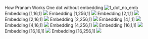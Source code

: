 How Pranam Works
One dot without embedding
![1_dot_no_emb](https://github.com/SKorablyov/MaxProblem/tree/master/Visualization/3.gif)
Embedding [1,16,1]
![](https://github.com/SKorablyov/MaxProblem/tree/master/Visualization/4.gif)
Embedding [1,256,1]
 ![](https://github.com/SKorablyov/MaxProblem/tree/master/Visualization/5.gif)
Embedding [2,1,1]
  ![](https://github.com/SKorablyov/MaxProblem/tree/master/Visualization/6.gif)
Embedding [2,16,1]
   ![](https://github.com/SKorablyov/MaxProblem/tree/master/Visualization/7.gif)
Embedding [2,256,1]
    ![](https://github.com/SKorablyov/MaxProblem/tree/master/Visualization/8.gif)
Embedding [4,1,1]
   ![](https://github.com/SKorablyov/MaxProblem/tree/master/Visualization/9.gif)
Embedding [4,16,1]
  ![](https://github.com/SKorablyov/MaxProblem/tree/master/Visualization/10.gif)
Embedding [4,256,1]
 ![](https://github.com/SKorablyov/MaxProblem/tree/master/Visualization/11.gif)
Embedding [16,1,1]
 ![](https://github.com/SKorablyov/MaxProblem/tree/master/Visualization/12.gif)
Embedding [16,16,1]
 ![](https://github.com/SKorablyov/MaxProblem/tree/master/Visualization/13.gif)
Embedding [16,256,1]
 ![](https://github.com/SKorablyov/MaxProblem/tree/master/Visualization/14.gif)
